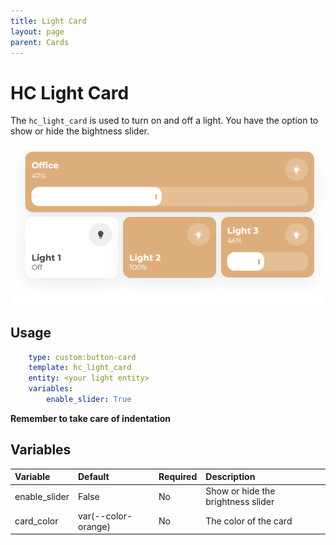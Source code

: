 ```yaml
---
title: Light Card
layout: page
parent: Cards
---
```


# HC Light Card
The `hc_light_card` is used to turn on and off a light. You have the option to show or hide the bightness slider.


![light Card Light](../../../assets/images/cards/hc_light_card/lightcard_light.png)

## Usage

```yaml
    type: custom:button-card
    template: hc_light_card
    entity: <your light entity>
    variables:
        enable_slider: True
```
**Remember to take care of indentation**
## Variables

| Variable | Default | Required | Description|
|:----------|:---------|:----------|:------------|
| enable_slider | False | No | Show or hide the brightness slider|
| card_color | var(--color-orange) | No | The color of the card |

